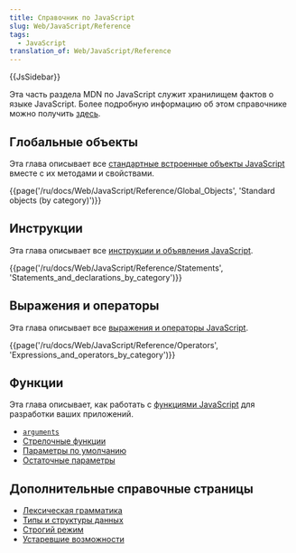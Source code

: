 ```yaml
---
title: Справочник по JavaScript
slug: Web/JavaScript/Reference
tags:
  - JavaScript
translation_of: Web/JavaScript/Reference
---
```


{{JsSidebar}}

Эта часть раздела MDN по JavaScript служит хранилищем фактов о языке JavaScript. Более подробную информацию об этом справочнике можно получить [здесь](/ru/docs/Web/JavaScript/Reference/About).

## Глобальные объекты

Эта глава описывает все [стандартные встроенные объекты JavaScript](/ru/docs/Web/JavaScript/Reference/Global_Objects) вместе с их методами и свойствами.

{{page('/ru/docs/Web/JavaScript/Reference/Global_Objects', 'Standard objects (by category)')}}

## Инструкции

Эта глава описывает все [инструкции и объявления JavaScript](/ru/docs/Web/JavaScript/Reference/Statements).

{{page('/ru/docs/Web/JavaScript/Reference/Statements', 'Statements_and_declarations_by_category')}}

## Выражения и операторы

Эта глава описывает все [выражения и операторы JavaScript](/ru/docs/Web/JavaScript/Reference/Operators).

{{page('/ru/docs/Web/JavaScript/Reference/Operators', 'Expressions_and_operators_by_category')}}

## Функции

Эта глава описывает, как работать с [функциями JavaScript](/ru/docs/Web/JavaScript/Reference/Functions) для разработки ваших приложений.

- [`arguments`](/ru/docs/Web/JavaScript/Reference/Functions/arguments)
- [Стрелочные функции](/ru/docs/Web/JavaScript/Reference/Arrow_functions)
- [Параметры по умолчанию](/ru/docs/Web/JavaScript/Reference/Default_parameters)
- [Остаточные параметры](/ru/docs/Web/JavaScript/Reference/Functions/rest_parameters)

## Дополнительные справочные страницы

- [Лексическая грамматика](/ru/docs/Web/JavaScript/Reference/Lexical_grammar)
- [Типы и структуры данных](/ru/docs/Web/JavaScript/Data_structures)
- [Строгий режим](/ru/docs/Web/JavaScript/Reference/Strict_mode)
- [Устаревшие возможности](/ru/docs/Web/JavaScript/Reference/Deprecated_and_obsolete_features)
